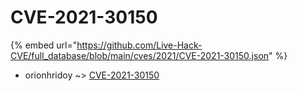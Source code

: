 # CVE-2021-30150
{% embed url="https://github.com/Live-Hack-CVE/full_database/blob/main/cves/2021/CVE-2021-30150.json" %}

* orionhridoy ~> [CVE-2021-30150](https://www.alice-snow.ru/2021/database/cve-2021-30150/cve-2021-30150-orionhridoy)